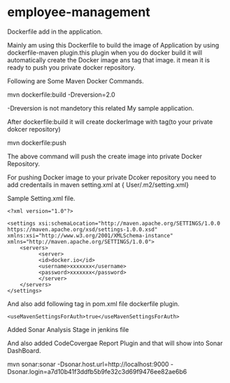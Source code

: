 # employee-management

Dockerfile add in the application.

Mainly am using this Dockerfile to build the image of Application by using dockerfile-maven plugin.this plugin when you do docker build it will automatically create the Docker image ans tag that image. it mean it is ready to push you private docker repository.

Following are Some Maven Docker Commands.

mvn dockerfile:build -Dreversion=2.0

-Dreversion is not mandetory this related My sample application.

After dockerfile:build it will create dockerImage with tag(to your private dokcer repository)


mvn dockerfile:push 

The above command will push the create image into private Docker Repository.

For pushing Docker image to your private Dcoker repository you need to add credentails in  maven setting.xml at { User/.m2/setting.xml}

Sample Setting.xml file.

```
<?xml version="1.0"?>

<settings xsi:schemaLocation="http://maven.apache.org/SETTINGS/1.0.0 https://maven.apache.org/xsd/settings-1.0.0.xsd" xmlns:xsi="http://www.w3.org/2001/XMLSchema-instance" xmlns="http://maven.apache.org/SETTINGS/1.0.0">
    <servers>
          <server>
          <id>docker.io</id>
          <username>xxxxxxx</username>
          <password>xxxxxxx</password>
          </server>
    </servers>
</settings>
```

And also add following tag in pom.xml file dockerfile plugin.

```
<useMavenSettingsForAuth>true</useMavenSettingsForAuth>

```

Added Sonar Analysis Stage in jenkins file

And also added CodeCovergae Report Plugin and that will show into Sonar DashBoard.

mvn sonar:sonar -Dsonar.host.url=http://localhost:9000 -Dsonar.login=a7d10b41f3ddfb5b9fe32c3d69f9476ee82ae6b6
